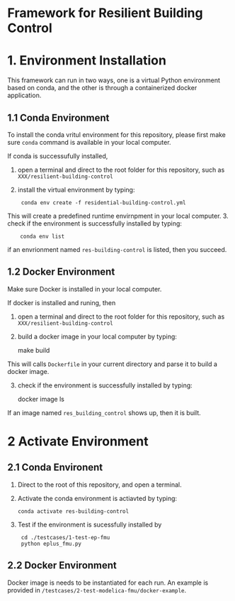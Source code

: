 # Framework for Resilient Building Control

# 1. Environment Installation
This framework can run in two ways, one is a virtual Python environment based on conda, and the other is through a containerized docker application.

## 1.1 Conda Environment

To install the conda vritul environment for this repository, please first make sure `conda` command is available in your local computer.

If conda is successufully installed, 
1. open a terminal and direct to the root folder for this repository, such as `XXX/resilient-building-control`
2. install the virtual environment by typing:
      
        conda env create -f residential-building-control.yml

  This will create a predefined runtime envirnpment in your local computer.
3. check if the environment is successfully installed by typing:

        conda env list

  if an envrionment named `res-building-control` is listed, then you succeed. 


## 1.2 Docker Environment

Make sure Docker is installed in your local computer.

If docker is installed and runing, then
1. open a terminal and direct to the root folder for this repository, such as `XXX/resilient-building-control`
2. build a docker image in your local computer by typing:

      make build

  This will calls `Dockerfile` in your current directory and parse it to build a docker image.

3. check if the environment is successfully installed by typing:

    docker image ls
  
  If an image named `res_building_control` shows up, then it is built.


# 2 Activate Environment

## 2.1 Conda Environent

1. Direct to the root of this repository, and open a terminal. 

2. Activate the conda environment is actiavted by typing:

       conda activate res-building-control
3. Test if the environment is sucessfully installed by 

        cd ./testcases/1-test-ep-fmu
        python eplus_fmu.py


## 2.2 Docker Environment
Docker image is needs to be instantiated for each run. An example is provided in `/testcases/2-test-modelica-fmu/docker-example`.

